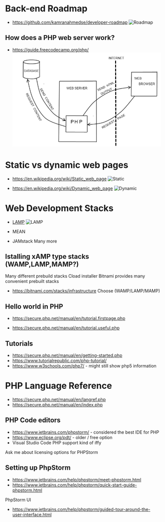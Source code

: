 # Back-end Roadmap

* https://github.com/kamranahmedse/developer-roadmap 
![Roadmap](https://github.com/kamranahmedse/developer-roadmap/raw/master/images/backend.png)


## How does a PHP web server work?
* https://guide.freecodecamp.org/php/
![PHP work](https://github.com/xeroxism/myImages/blob/master/FCC_guides/PHP-server-model.png?raw=true)


# Static vs dynamic web pages
* https://en.wikipedia.org/wiki/Static_web_page
![Static](https://upload.wikimedia.org/wikipedia/commons/thumb/5/57/Scheme_static_page_en.svg/750px-Scheme_static_page_en.svg.png)

* https://en.wikipedia.org/wiki/Dynamic_web_page
![Dynamic](https://upload.wikimedia.org/wikipedia/commons/thumb/4/4f/Scheme_dynamic_page_en.svg/750px-Scheme_dynamic_page_en.svg.png)

# Web Development Stacks

* [LAMP](https://en.wikipedia.org/wiki/LAMP_%28software_bundle%29)
![LAMP](https://upload.wikimedia.org/wikipedia/commons/thumb/8/82/LAMP_software_bundle.svg/600px-LAMP_software_bundle.svg.png)

* MEAN
* JAMstack
Many more

## Istalling xAMP type stacks (WAMP,LAMP,MAMP?)

Many different prebuild stacks
Cload installer Bitnami provides many convenient prebuilt stacks
* https://bitnami.com/stacks/infrastructure
Choose (WAMP/LAMP/MAMP)

## Hello world in PHP
* https://secure.php.net/manual/en/tutorial.firstpage.php

* https://secure.php.net/manual/en/tutorial.useful.php

## Tutorials
* https://secure.php.net/manual/en/getting-started.php
* https://www.tutorialrepublic.com/php-tutorial/
* https://www.w3schools.com/php7/ - might still show php5 information

# PHP Language Reference
* https://secure.php.net/manual/en/langref.php
* https://secure.php.net/manual/en/index.php


## PHP Code editors
* https://www.jetbrains.com/phpstorm/ - considered the best IDE for PHP
* https://www.eclipse.org/pdt/ - older / free option
* Visual Studio Code PHP support kind of iffy

Ask me about licensing options for PHPStorm

## Setting up PhpStorm

* https://www.jetbrains.com/help/phpstorm/meet-phpstorm.html
* https://www.jetbrains.com/help/phpstorm/quick-start-guide-phpstorm.html

PhpStorm UI
* https://www.jetbrains.com/help/phpstorm/guided-tour-around-the-user-interface.html

